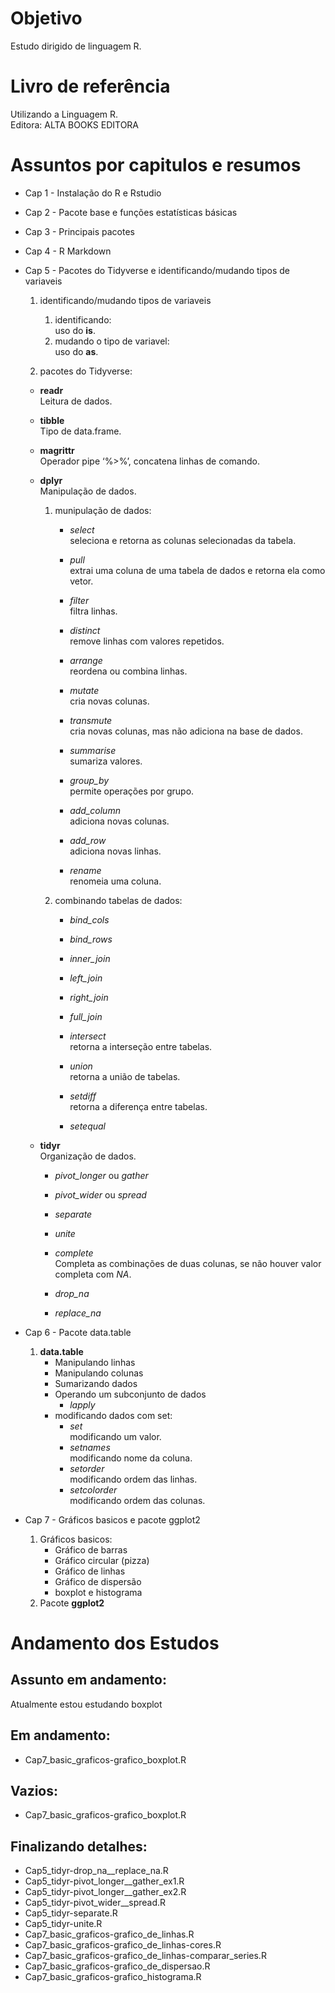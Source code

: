 # Objetivo

Estudo dirigido de linguagem R.  

# Livro de referência

Utilizando a Linguagem R.  
Editora: ALTA BOOKS EDITORA  

# Assuntos por capitulos e resumos

-   Cap 1 - Instalação do R e Rstudio  

-   Cap 2 - Pacote base e funções estatísticas básicas  

-   Cap 3 - Principais pacotes  

-   Cap 4 - R Markdown  

-   Cap 5 - Pacotes do Tidyverse e identificando/mudando tipos de
    variaveis  

    1.  identificando/mudando tipos de variaveis  

        1.  identificando:  
            uso do **is**.  
        2.  mudando o tipo de variavel:  
            uso do **as**.  

    2.  pacotes do Tidyverse:  

    -   **readr**  
        Leitura de dados.  

    -   **tibble**  
        Tipo de data.frame.  

    -   **magrittr**  
        Operador pipe ‘%>%’, concatena linhas de comando.  

    -   **dplyr**  
        Manipulação de dados.  

        1.  munipulação de dados:  
            -   *select*  
                seleciona e retorna as colunas selecionadas da tabela.  

            -   *pull*  
                extrai uma coluna de uma tabela de dados e retorna ela
                como vetor.  

            -   *filter*  
                filtra linhas.  

            -   *distinct*  
                remove linhas com valores repetidos.  

            -   *arrange*  
                reordena ou combina linhas.  

            -   *mutate*  
                cria novas colunas.  

            -   *transmute*  
                cria novas colunas, mas não adiciona na base de dados.  

            -   *summarise*  
                sumariza valores.  

            -   *group_by*  
                permite operações por grupo.  

            -   *add_column*  
                adiciona novas colunas.  

            -   *add_row*  
                adiciona novas linhas.  

            -   *rename*  
                renomeia uma coluna.  
        2.  combinando tabelas de dados:  
            -   *bind_cols*  

            -   *bind_rows*  

            -   *inner_join*  

            -   *left_join*  

            -   *right_join*  

            -   *full_join*  

            -   *intersect*  
                retorna a interseção entre tabelas.  

            -   *union*  
                retorna a união de tabelas.  

            -   *setdiff*  
                retorna a diferença entre tabelas.  

            -   *setequal*  

    -   **tidyr**  
        Organização de dados.  

        -   *pivot_longer* ou *gather*  

        -   *pivot_wider* ou *spread*  

        -   *separate*  

        -   *unite*  

        -   *complete*  
            Completa as combinações de duas colunas, se não houver valor
            completa com *NA*.  

        -   *drop_na*  

        -   *replace_na*  

-   Cap 6 - Pacote data.table  
    1.  **data.table**  
        -   Manipulando linhas  
        -   Manipulando colunas  
        -   Sumarizando dados  
        -   Operando um subconjunto de dados
            -   *lapply*  
        -   modificando dados com set:
            -   *set*  
                modificando um valor.  
            -   *setnames*  
                modificando nome da coluna.  
            -   *setorder*  
                modificando ordem das linhas.  
            -   *setcolorder*  
                modificando ordem das colunas.  

-   Cap 7 - Gráficos basicos e pacote ggplot2  

    1.  Gráficos basicos:  
        -   Gráfico de barras  
        -   Gráfico circular (pizza)  
        -   Gráfico de linhas  
        -   Gráfico de dispersão  
        -   boxplot e histograma  
    2.  Pacote **ggplot2**

# Andamento dos Estudos

## Assunto em andamento:

Atualmente estou estudando boxplot  

## Em andamento:

-   Cap7_basic_graficos-grafico_boxplot.R  

## Vazios:

-   Cap7_basic_graficos-grafico_boxplot.R  

## Finalizando detalhes:

-   Cap5_tidyr-drop_na\_\_replace_na.R  
-   Cap5_tidyr-pivot_longer\_\_gather_ex1.R  
-   Cap5_tidyr-pivot_longer\_\_gather_ex2.R  
-   Cap5_tidyr-pivot_wider\_\_spread.R  
-   Cap5_tidyr-separate.R  
-   Cap5_tidyr-unite.R  
-   Cap7_basic_graficos-grafico_de_linhas.R  
-   Cap7_basic_graficos-grafico_de_linhas-cores.R  
-   Cap7_basic_graficos-grafico_de_linhas-comparar_series.R  
-   Cap7_basic_graficos-grafico_de_dispersao.R  
-   Cap7_basic_graficos-grafico_histograma.R  
